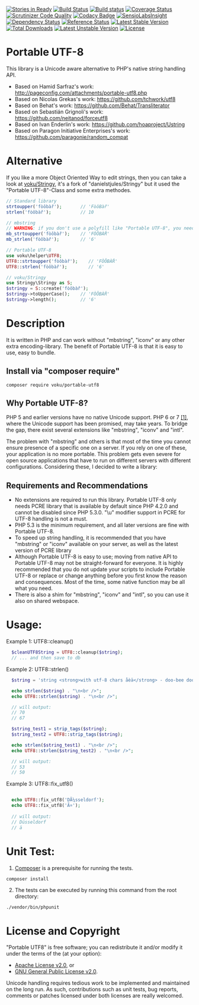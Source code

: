 [![Stories in Ready](https://badge.waffle.io/voku/portable-utf8.png?label=ready&title=Ready)](https://waffle.io/voku/portable-utf8)
[![Build Status](https://travis-ci.org/voku/portable-utf8.svg?branch=master)](https://travis-ci.org/voku/portable-utf8)
[![Build status](https://ci.appveyor.com/api/projects/status/gnejjnk7qplr7f5t/branch/master?svg=true)](https://ci.appveyor.com/project/voku/portable-utf8/branch/master)
[![Coverage Status](https://coveralls.io/repos/voku/portable-utf8/badge.svg?branch=master&service=github)](https://coveralls.io/github/voku/portable-utf8?branch=master)
[![Scrutinizer Code Quality](https://scrutinizer-ci.com/g/voku/portable-utf8/badges/quality-score.png?b=master)](https://scrutinizer-ci.com/g/voku/portable-utf8/?branch=master)
[![Codacy Badge](https://www.codacy.com/project/badge/997c9bb10d1c4791967bdf2e42013e8e)](https://www.codacy.com/app/voku/portable-utf8)
[![SensioLabsInsight](https://insight.sensiolabs.com/projects/be5bf087-366c-463e-ac9f-c184db6347ba/mini.png)](https://insight.sensiolabs.com/projects/be5bf087-366c-463e-ac9f-c184db6347ba)
[![Dependency Status](https://www.versioneye.com/php/voku:portable-utf8/dev-master/badge.svg)](https://www.versioneye.com/php/voku:portable-utf8/dev-master)
[![Reference Status](https://www.versioneye.com/php/voku:portable-utf8/reference_badge.svg?style=flat)](https://www.versioneye.com/php/voku:portable-utf8/references)
[![Latest Stable Version](https://poser.pugx.org/voku/portable-utf8/v/stable)](https://packagist.org/packages/voku/portable-utf8) [![Total Downloads](https://poser.pugx.org/voku/portable-utf8/downloads)](https://packagist.org/packages/voku/portable-utf8) [![Latest Unstable Version](https://poser.pugx.org/voku/portable-utf8/v/unstable)](https://packagist.org/packages/voku/portable-utf8) [![License](https://poser.pugx.org/voku/portable-utf8/license)](https://packagist.org/packages/voku/portable-utf8)

Portable UTF-8
=============

This library is a Unicode aware alternative to PHP's native string handling API.

- Based on Hamid Sarfraz's work: http://pageconfig.com/attachments/portable-utf8.php
- Based on Nicolas Grekas's work: https://github.com/tchwork/utf8
- Based on Behat's work: https://github.com/Behat/Transliterator
- Based on Sebastián Grignoli's work: https://github.com/neitanod/forceutf8
- Based on Ivan Enderlin's work: https://github.com/hoaproject/Ustring
- Based on Paragon Initiative Enterprises's work: https://github.com/paragonie/random_compat

Alternative
===========

If you like a more Object Oriented Way to edit strings, then you can take a look at [voku/Stringy](https://github.com/voku/Stringy), it's a fork of "danielstjules/Stringy" but it used the "Portable UTF-8"-Class and some extra methodes. 

```php
// Standard library
strtoupper('fòôbàř');       // 'FòôBàř'
strlen('fòôbàř');           // 10

// mbstring 
// WARNING: if you don't use a polyfill like "Portable UTF-8", you need to install the php-extension "mbstring" on your server
mb_strtoupper('fòôbàř');    // 'FÒÔBÀŘ'
mb_strlen('fòôbàř');        // '6'

// Portable UTF-8
use voku\helper\UTF8;
UTF8::strtoupper('fòôbàř');    // 'FÒÔBÀŘ'
UTF8::strlen('fòôbàř');        // '6'

// voku/Stringy
use Stringy\Stringy as S;
$stringy = S::create('fòôbàř');
$stringy->toUpperCase();    // 'FÒÔBÀŘ'
$stringy->length();         // '6'
```

Description
===========

It is written in PHP and can work without "mbstring", "iconv" or any other extra encoding-library. The benefit of Portable UTF-8 is that it is easy to use, easy to bundle.

## Install via "composer require"
```shell
composer require voku/portable-utf8
```


##  Why Portable UTF-8?[]()
PHP 5 and earlier versions have no native Unicode support. PHP 6 or 7 [[1]](http://schlueters.de/blog/archives/128-Future-of-PHP-6.html), where the Unicode support has been promised, may take years. To bridge the gap, there exist several extensions like "mbstring", "iconv" and "intl".

The problem with "mbstring" and others is that most of the time you cannot ensure presence of a specific one on a server. If you rely on one of these, your application is no more portable. This problem gets even severe for open source applications that have to run on different servers with different configurations. Considering these, I decided to write a library:

## Requirements and Recommendations

*   No extensions are required to run this library. Portable UTF-8 only needs PCRE library that is available by default since PHP 4.2.0 and cannot be disabled since PHP 5.3.0. "\u" modifier support in PCRE for UTF-8 handling is not a must.
*   PHP 5.3 is the minimum requirement, and all later versions are fine with Portable UTF-8.
*   To speed up string handling, it is recommended that you have "mbstring" or "iconv" available on your server, as well as the latest version of PCRE library
*   Although Portable UTF-8 is easy to use; moving from native API to Portable UTF-8 may not be straight-forward for everyone. It is highly recommended that you do not update your scripts to include Portable UTF-8 or replace or change anything before you first know the reason and consequences. Most of the time, some native function may be all what you need.
*   There is also a shim for "mbstring", "iconv" and "intl", so you can use it also on shared webspace. 

Usage:
======

Example 1: UTF8::cleanup()
```php
  $cleanUTF8String = UTF8::cleanup($string);
  // ... and then save to db
```

Example 2: UTF8::strlen()
```php
  $string = 'string <strong>with utf-8 chars åèä</strong> - doo-bee doo-bee dooh';

  echo strlen($string) . "\n<br />";
  echo UTF8::strlen($string) . "\n<br />";

  // will output:
  // 70
  // 67

  $string_test1 = strip_tags($string);
  $string_test2 = UTF8::strip_tags($string);

  echo strlen($string_test1) . "\n<br />";
  echo UTF8::strlen($string_test2) . "\n<br />";

  // will output:
  // 53
  // 50
```

Example 3: UTF8::fix_utf8()
```php

  echo UTF8::fix_utf8('DÃ¼sseldorf');
  echo UTF8::fix_utf8('Ã¤');
  
  // will output:
  // Düsseldorf
  // ä
```

Unit Test:
==========

1) [Composer](https://getcomposer.org) is a prerequisite for running the tests.

```
composer install
```

2) The tests can be executed by running this command from the root directory:

```bash
./vendor/bin/phpunit
```

License and Copyright
=====================

"Portable UTF8" is free software; you can redistribute it and/or modify it under
the terms of the (at your option):
- [Apache License v2.0](http://apache.org/licenses/LICENSE-2.0.txt), or
- [GNU General Public License v2.0](http://gnu.org/licenses/gpl-2.0.txt).

Unicode handling requires tedious work to be implemented and maintained on the
long run. As such, contributions such as unit tests, bug reports, comments or
patches licensed under both licenses are really welcomed.
